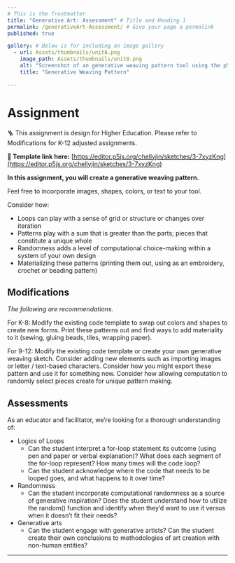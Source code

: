 ```yaml
---
# This is the frontmatter
title: "Generative Art: Assessment" # Title and Heading 1
permalink: /generativeArt-Assessment/ # Give your page a permalink
published: true

gallery: # Below is for including an image gallery
  - url: Assets/thumbnails/unit8.png
    image_path: Assets/thumbnails/unit8.png
    alt: "Screenshot of an generative weaving pattern tool using the p5.js web editor"
    title: "Generative Weaving Pattern"

---
```


# Assignment

🪜 This assignment is design for Higher Education. Please refer to Modifications for K-12 adjusted assignments.

**🔗 Template link here:** [https://editor.p5js.org/chellyjin/sketches/3-7xyzKng](https://editor.p5js.org/chellyjin/sketches/3-7xyzKng) 

**In this assignment, you will create a generative weaving pattern.**

Feel free to incorporate images, shapes, colors, or text to your tool. 

Consider how:

- Loops can play with a sense of grid or structure or changes over iteration
- Patterns play with a sum that is greater than the parts; pieces that constitute a unique whole
- Randomness adds a level of computational choice-making within a system of your own design
- Materializing these patterns (printing them out, using as an embroidery, crochet or beading pattern)

## Modifications

*The following are recommendations.*

For K-8: Modify the existing code template to swap out colors and shapes to create new forms. Print these patterns out and find ways to add materiality to it (sewing, gluing beads, tiles, wrapping paper).

For 9-12: Modify the existing code template or create your own generative weaving sketch. Consider adding new elements such as importing images or letter / text-based characters. Consider how you might export these pattern and use it for something new. Consider how allowing computation to randomly select pieces create for unique pattern making.  

## Assessments

As an educator and facilitator, we’re looking for a thorough understanding of:

- Logics of Loops
    - Can the student interpret a for-loop statement its outcome (using pen and paper or verbal explanation)? What does each segment of the for-loop represent? How many times will the code loop?
    - Can the student acknowledge where the code that needs to be looped goes, and what happens to it over time?
- Randomness
    - Can the student incorporate computational randomness as a source of generative inspiration? Does the student understand how to utilize the random() function and identify when they’d want to use it versus when it doesn’t fit their needs?
- Generative arts
    - Can the student engage with generative artists? Can the student create their own conclusions to methodologies of art creation with non-human entities?

---
